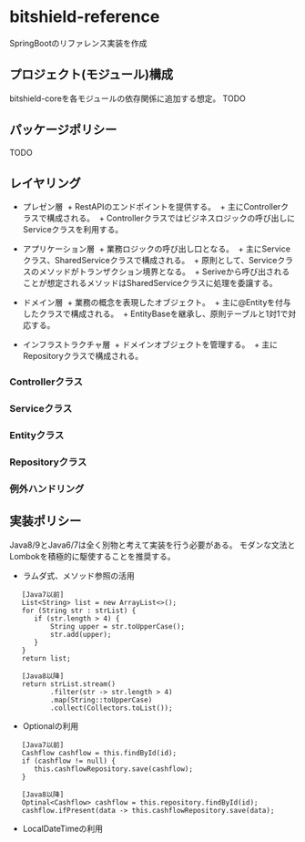 # bitshield-reference
SpringBootのリファレンス実装を作成


## プロジェクト(モジュール)構成
bitshield-coreを各モジュールの依存関係に追加する想定。
TODO

## パッケージポリシー
TODO

## レイヤリング
 
 - プレゼン層
  + RestAPIのエンドポイントを提供する。
  + 主にControllerクラスで構成される。
  + Controllerクラスではビジネスロジックの呼び出しにServiceクラスを利用する。
 
 - アプリケーション層
  + 業務ロジックの呼び出し口となる。
  + 主にServiceクラス、SharedServiceクラスで構成される。
  + 原則として、Serviceクラスのメソッドがトランザクション境界となる。
  + Seriveから呼び出されることが想定されるメソッドはSharedServiceクラスに処理を委譲する。
 
 - ドメイン層
  + 業務の概念を表現したオブジェクト。
  + 主に@Entityを付与したクラスで構成される。
  + EntityBaseを継承し、原則テーブルと1対1で対応する。
  
 - インフラストラクチャ層
  + ドメインオブジェクトを管理する。
  + 主にRepositoryクラスで構成される。
  
### Controllerクラス

### Serviceクラス

### Entityクラス

### Repositoryクラス

### 例外ハンドリング

## 実装ポリシー
Java8/9とJava6/7は全く別物と考えて実装を行う必要がある。
モダンな文法とLombokを積極的に駆使することを推奨する。

 - ラムダ式、メソッド参照の活用
```
   [Java7以前]
   List<String> list = new ArrayList<>();
   for (String str : strList) {
      if (str.length > 4) {
          String upper = str.toUpperCase();
          str.add(upper);
      }
   }
   return list;
  
   [Java8以降]　
   return strList.stream()
          .filter(str -> str.length > 4)
          .map(String::toUpperCase)
          .collect(Collectors.toList());
```
 - Optionalの利用
```
   [Java7以前]
   Cashflow cashflow = this.findById(id);
   if (cashflow != null) {
      this.cashflowRepository.save(cashflow);
   }
   
   [Java8以降]　
   Optinal<Cashflow> cashflow = this.repository.findById(id);
   cashflow.ifPresent(data -> this.cashflowRepository.save(data);
```

- LocalDateTimeの利用
```
```
